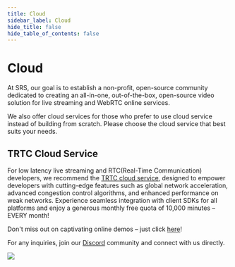 ```yaml
---
title: Cloud
sidebar_label: Cloud
hide_title: false
hide_table_of_contents: false
---
```


# Cloud

At SRS, our goal is to establish a non-profit, open-source community dedicated to creating an all-in-one, 
out-of-the-box, open-source video solution for live streaming and WebRTC online services.

We also offer cloud services for those who prefer to use cloud service instead of building from scratch. 
Please choose the cloud service that best suits your needs.

## TRTC Cloud Service

For low latency live streaming and RTC(Real-Time Communication) developers, we recommend the [TRTC cloud service](https://ossrs.io/trtc/real-time-communication/NA?utm_source=Community&utm_medium=ossrs&utm_campaign=OBS-WHIP-TRTC&_channel_track_key=sueyNMbu), 
designed to empower developers with cutting-edge features such as global network acceleration, advanced 
congestion control algorithms, and enhanced performance on weak networks. Experience seamless integration 
with client SDKs for all platforms and enjoy a generous monthly free quota of 10,000 minutes – EVERY month!

Don't miss out on captivating online demos – just click [here](https://ossrs.io/trtc/demo?utm_source=community&utm_medium=ossrs&utm_campaign=OBS-WHIP-TRTC&_channel_track_key=lfJKyOlF)!

For any inquiries, join our [Discord](https://discord.gg/DCCH6HyhuT) community and connect with us directly.

![](https://ossrs.io/gif/v1/sls.gif?site=ossrs.io&path=/lts/doc/en/v6/cloud)
